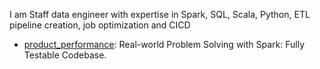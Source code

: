 I am Staff data engineer with expertise in Spark, SQL, Scala, Python, ETL pipeline creation, job optimization and CICD

- [product_performance](https://github.com/amitpoorab/product_performance): Real-world Problem Solving with Spark: Fully Testable Codebase.

<!--
**amitpoorab/amitpoorab** is a ✨ _special_ ✨ repository because its `README.md` (this file) appears on your GitHub profile.

Here are some ideas to get you started:

- 🔭 I’m currently working on ...
- 🌱 I’m currently learning ...
- 👯 I’m looking to collaborate on ...
- 🤔 I’m looking for help with ...
- 💬 Ask me about ...
- 📫 How to reach me: ...
- 😄 Pronouns: ...
- ⚡ Fun fact: ...
